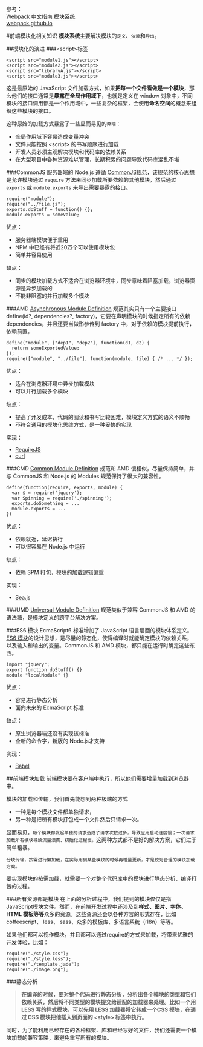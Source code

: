 参考：    
[Webpack 中文指南 模块系统](http://zhaoda.net/webpack-handbook/module-system.html)     
[webpack.github.io](http://webpack.github.io/docs/motivation.html)

#前端模块化相关知识
**模块系统**主要解决模块的`定义`、`依赖`和`导出`。

##模块化的演进
###\<script>标签
	
	<script src="module1.js"></script>
	<script src="module2.js"></script>
	<script src="libraryA.js"></script>
	<script src="module3.js"></script>
	
这是最原始的 JavaScript 文件加载方式，如果**把每一个文件看做是一个模块**，那么他们的接口通常是**暴露在全局作用域下**，也就是定义在 window 对象中，不同模块的接口调用都是一个作用域中，一些复杂的框架，会使用**命名空间**的概念来组织这些模块的接口。

这种原始的加载方式暴露了一些显而易见的`弊端`：

- 全局作用域下容易造成变量冲突
- 文件只能按照 \<script> 的书写顺序进行加载
- 开发人员必须主观解决模块和代码库的依赖关系
- 在大型项目中各种资源难以管理，长期积累的问题导致代码库混乱不堪

###CommonJS
服务器端的 Node.js 遵循 [CommonJS规范](http://wiki.commonjs.org/wiki/CommonJS)，该规范的核心思想是允许模块通过 `require` 方法来同步加载所要依赖的其他模块，然后通过 `exports` 或 `module.exports` 来导出需要暴露的接口。

	require("module");
	require("../file.js");
	exports.doStuff = function() {};
	module.exports = someValue;

优点：

- 服务器端模块便于重用
- NPM 中已经有将近20万个可以使用模块包
- 简单并容易使用

缺点：

- 同步的模块加载方式不适合在浏览器环境中，同步意味着阻塞加载，浏览器资源是异步加载的
- 不能非阻塞的并行加载多个模块

###AMD
[Asynchronous Module Definition](https://github.com/amdjs/amdjs-api) 规范其实只有一个主要接口 define(id?, dependencies?, factory)，它要在声明模块的时候指定所有的依赖 dependencies，并且还要当做形参传到 factory 中，对于依赖的模块提前执行，依赖前置。

	define("module", ["dep1", "dep2"], function(d1, d2) {
	  return someExportedValue;
	});
	require(["module", "../file"], function(module, file) { /* ... */ });

优点：

- 适合在浏览器环境中异步加载模块
- 可以并行加载多个模块

缺点：

- 提高了开发成本，代码的阅读和书写比较困难，模块定义方式的语义不顺畅
- 不符合通用的模块化思维方式，是一种妥协的实现

实现：

- [RequireJS](http://requirejs.org/)
- [curl](https://github.com/cujojs/curl)

###CMD
[Common Module Definition](https://github.com/cmdjs/specification/blob/master/draft/module.md) 规范和 AMD 很相似，尽量保持简单，并与 CommonJS 和 Node.js 的 Modules 规范保持了很大的兼容性。

	define(function(require, exports, module) {
	  var $ = require('jquery');
	  var Spinning = require('./spinning');
	  exports.doSomething = ...
	  module.exports = ...
	})

优点：

- 依赖就近，延迟执行
- 可以很容易在 Node.js 中运行

缺点：

- 依赖 SPM 打包，模块的加载逻辑偏重

实现：

- [Sea.js](http://seajs.org/docs/)

###UMD
[Universal Module Definition](https://github.com/umdjs/umd) 规范类似于兼容 CommonJS 和 AMD 的语法糖，是模块定义的跨平台解决方案。

###ES6 模块
EcmaScript6 标准增加了 JavaScript 语言层面的模块体系定义。[ES6 模块](http://es6.ruanyifeng.com/#docs/module)的设计思想，是尽量的静态化，使得编译时就能确定模块的依赖关系，以及输入和输出的变量。CommonJS 和 AMD 模块，都只能在运行时确定这些东西。

	import "jquery";
	export function doStuff() {}
	module "localModule" {}

优点：

- 容易进行静态分析
- 面向未来的 EcmaScript 标准

缺点：

- 原生浏览器端还没有实现该标准
- 全新的命令字，新版的 Node.js才支持

实现：

- [Babel](https://babeljs.io/)

##前端模块加载
前端模块要在客户端中执行，所以他们需要增量加载到浏览器中。

模块的加载和传输，我们首先能想到两种极端的方式

- 一种是每个模块文件都单独请求，
- 另一种是把所有模块打包成一个文件然后只请求一次。

显而易见，`每个模块都发起单独的请求造成了请求次数过多，导致应用启动速度慢；一次请求加载所有模块导致流量浪费、初始化过程慢。`这两种方式都不是好的解决方案，它们过于简单粗暴。

`分块传输，按需进行懒加载，在实际用到某些模块的时候再增量更新，才是较为合理的模块加载方案。`

要实现模块的按需加载，就需要一个对整个代码库中的模块进行静态分析、编译打包的过程。

###所有资源都是模块
在上面的分析过程中，我们提到的模块仅仅是指JavaScript模块文件。然而，在前端开发过程中还涉及到**样式、图片、字体、HTML 模板等等**众多的资源。这些资源还会以各种方言的形式存在，比如 coffeescript、 less、 sass、众多的模板库、多语言系统（i18n）等等。

如果他们都可以视作模块，并且都可以通过require的方式来加载，将带来优雅的开发体验，比如：

	require("./style.css");
	require("./style.less");
	require("./template.jade");
	require("./image.png");
	
###静态分析
> **在编译的时候，要对整个代码进行静态分析，分析出各个模块的类型和它们依赖关系，然后将不同类型的模块提交给适配的加载器来处理。比如一个用 LESS 写的样式模块，可以先用 LESS 加载器将它转成一个CSS 模块，在通过 CSS 模块把他插入到页面的 \<style> 标签中执行。**

同时，为了能利用已经存在的各种框架、库和已经写好的文件，我们还需要一个模块加载的兼容策略，来避免重写所有的模块。





